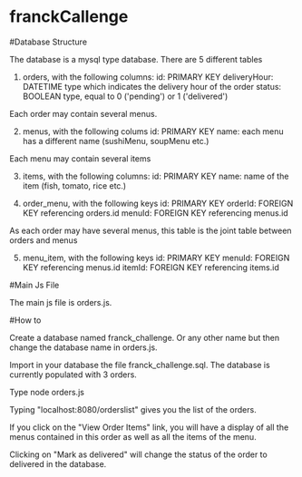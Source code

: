 # franckCallenge

#Database Structure

The database is a mysql type database.
There are 5 different tables

1) orders, with the following columns:
	id: PRIMARY KEY
	deliveryHour: DATETIME type which indicates the delivery hour of the order
	status: BOOLEAN type, equal to 0 ('pending') or 1 ('delivered')

Each order may contain several menus.

2) menus, with the following colums
	id: PRIMARY KEY
	name: each menu has a different name (sushiMenu, soupMenu etc.)

Each menu may contain several items

3) items, with the following columns:
	id: PRIMARY KEY
	name: name of the item (fish, tomato, rice etc.)

4) order_menu, with the following keys
	id: PRIMARY KEY
	orderId: FOREIGN KEY referencing orders.id
	menuId: FOREIGN KEY referencing menus.id

As each order may have several menus, this table is the joint table between orders and menus

5) menu_item, with the following keys
	id: PRIMARY KEY
	menuId: FOREIGN KEY referencing menus.id
	itemId: FOREIGN KEY referencing items.id


#Main Js File

The main js file is orders.js.

#How to

Create a database named franck_challenge. Or any other name but then change the database name in orders.js.

Import in your database the file franck_challenge.sql. The database is currently populated with 3 orders.

Type node orders.js

Typing "localhost:8080/orderslist" gives you the list of the orders.

If you click on the "View Order Items" link, you will have a display of all the menus contained in this order
as well as all the items of the menu.

Clicking on "Mark as delivered" will change the status of the order to delivered in the database.